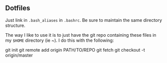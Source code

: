 Dotfiles
-----------

Just link in `.bash_aliases` in `.bashrc`. Be sure to maintain the same directory structure.

The way I like to use it is to just have the git repo containing these files in my `$HOME` directory (ie ~). I do this with the following:

git init
git remote add origin PATH/TO/REPO
git fetch
git checkout -t origin/master


